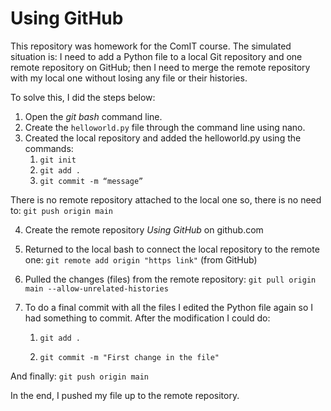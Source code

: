 # Using GitHub

This repository was homework for the ComIT course. The simulated situation is: I need to add a Python file to a local Git repository and one remote repository on GitHub; then I need to merge the remote repository with my local one without losing any file or their histories.

To solve this, I did the steps below:

1. Open the *git bash* command line.
2. Create the `helloworld.py` file through the command line using nano.
3. Created the local repository and added the helloworld.py using the commands:
     1. `git init`
     2. `git add .`
     3. `git commit -m “message”`

There is no remote repository attached to the local one so, there is no need to: `git push origin main`

4. Create the remote repository *Using GitHub* on github.com

5. Returned to the local bash to connect the local repository to the remote one: `git remote add origin "https link"` (from GitHub)

6. Pulled the changes (files) from the remote repository: `git pull origin main --allow-unrelated-histories`

7. To do a final commit with all the files I edited the Python file again so I had something to commit. After the modification I could do:
    
    1.  `git add .`
    
    2.  `git commit -m "First change in the file"`

And finally: `git push origin main`

In the end, I pushed my file up to the remote repository.
